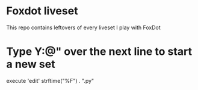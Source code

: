 # Foxdot liveset
This repo contains leftovers of every liveset I play with FoxDot

# Type Y:@" over the next line to start a new set
execute 'edit' strftime("%F") . ".py"
